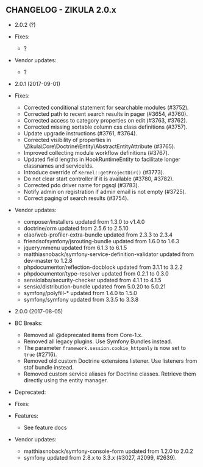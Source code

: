 CHANGELOG - ZIKULA 2.0.x
------------------------

* 2.0.2 (?)

 - Fixes:
    - ?

 - Vendor updates:
    - ?


* 2.0.1 (2017-09-01)

 - Fixes:
    - Corrected conditional statement for searchable modules (#3752).
    - Corrected path to recent search results in pager (#3654, #3760).
    - Corrected access to category properties on edit (#3763, #3762).
    - Corrected missing sortable column css class definitions (#3757).
    - Update upgrade instructions (#3761, #3764).
    - Corrected visibility of properties in \Zikula\Core\Doctrine\Entity\AbstractEntityAttribute (#3765).
    - Improved collecting module workflow definitions (#3767).
    - Updated field lengths in HookRuntimeEntity to facilitate longer classnames and serviceIds.
    - Introduce override of `Kernel::getProjectDir()` (#3773).
    - Do not clear start controller if it is available (#3780, #3782).
    - Corrected pdo driver name for pgsql (#3783).
    - Notify admin on registration if admin email is not empty (#3725).
    - Correct paging of search results (#3754).

 - Vendor updates:
    - composer/installers updated from 1.3.0 to v1.4.0
    - doctrine/orm updated from 2.5.6 to 2.5.10
    - elao/web-profiler-extra-bundle updated from 2.3.3 to 2.3.4
    - friendsofsymfony/jsrouting-bundle updated from 1.6.0 to 1.6.3
    - jquery.mmenu updated from 6.1.3 to 6.1.5
    - matthiasnoback/symfony-service-definition-validator updated from dev-master to 1.2.8
    - phpdocumentor/reflection-docblock updated from 3.1.1 to 3.2.2
    - phpdocumentor/type-resolver updated from 0.2.1 to 0.3.0
    - sensiolabs/security-checker updated from 4.1.1 to 4.1.5
    - sensio/distribution-bundle updated from 5.0.20 to 5.0.21
    - symfony/polyfill-* updated from 1.4.0 to 1.5.0
    - symfony/symfony updated from 3.3.5 to 3.3.8


* 2.0.0 (2017-08-05)

 - BC Breaks:
    - Removed all @deprecated items from Core-1.x.
    - Removed all legacy plugins. Use Symfony Bundles instead.
    - The parameter `framework.session.cookie_httponly` is now set to `true` (#2716).
    - Removed old custom Doctrine extensions listener. Use listeners from stof bundle instead.
    - Removed custom service aliases for Doctrine classes. Retrieve them directly using the entity manager.

 - Deprecated:

 - Fixes:

 - Features:
    - See feature docs

 - Vendor updates:
    - matthiasnoback/symfony-console-form updated from 1.2.0 to 2.0.2
    - symfony updated from 2.8.x to 3.3.x (#3027, #2099, #2639).
